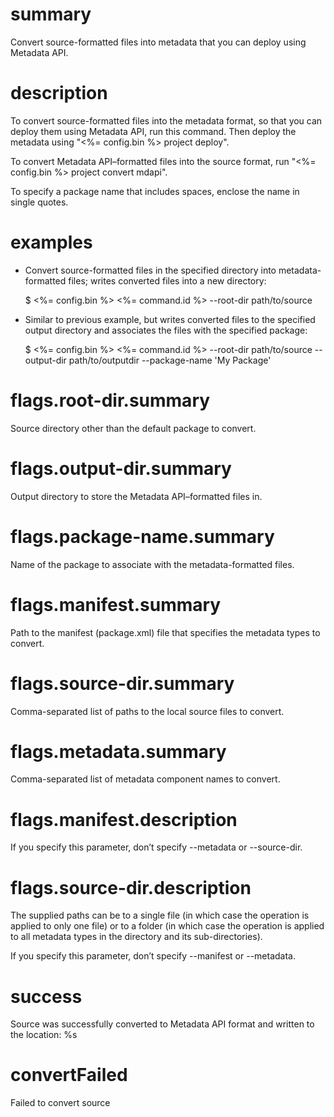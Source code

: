# summary

Convert source-formatted files into metadata that you can deploy using Metadata API.

# description

To convert source-formatted files into the metadata format, so that you can deploy them using Metadata API, run this command. Then deploy the metadata using "<%= config.bin %> project deploy".

To convert Metadata API–formatted files into the source format, run "<%= config.bin %> project convert mdapi".

To specify a package name that includes spaces, enclose the name in single quotes.

# examples

- Convert source-formatted files in the specified directory into metadata-formatted files; writes converted files into a new directory:

  $ <%= config.bin %> <%= command.id %> --root-dir path/to/source

- Similar to previous example, but writes converted files to the specified output directory and associates the files with the specified package:

  $ <%= config.bin %> <%= command.id %> --root-dir path/to/source --output-dir path/to/outputdir --package-name 'My Package'

# flags.root-dir.summary

Source directory other than the default package to convert.

# flags.output-dir.summary

Output directory to store the Metadata API–formatted files in.

# flags.package-name.summary

Name of the package to associate with the metadata-formatted files.

# flags.manifest.summary

Path to the manifest (package.xml) file that specifies the metadata types to convert.

# flags.source-dir.summary

Comma-separated list of paths to the local source files to convert.

# flags.metadata.summary

Comma-separated list of metadata component names to convert.

# flags.manifest.description

If you specify this parameter, don’t specify --metadata or --source-dir.

# flags.source-dir.description

The supplied paths can be to a single file (in which case the operation is applied to only one file) or to a folder (in which case the operation is applied to all metadata types in the directory and its sub-directories).

If you specify this parameter, don’t specify --manifest or --metadata.

# success

Source was successfully converted to Metadata API format and written to the location: %s

# convertFailed

Failed to convert source
